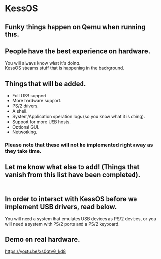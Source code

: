 # KessOS

## Funky things happen on Qemu when running this.<br>
## People have the best experience on hardware.


You will always know what it's doing.<br>
KessOS streams stuff that is
happening in the background.<br>

## Things that will be added.<br>

* Full USB support.
* More hardware support.
* PS/2 drivers.
* A shell.
* System/Application operation logs (so you know what it is doing).
* Support for more USB hosts.
* Optional GUI.
* Networking.


### Please note that these will not be implemented right away as they take time.<br>

## Let me know what else to add! (Things that vanish from this list have been completed).<br><br>

## In order to interact with KessOS before we implement USB drivers, read below.<br>

You will need a system that emulates USB devices as PS/2 devices, or you will need a system with PS/2 ports and a PS/2 keyboard.


## Demo on real hardware.

https://youtu.be/xs0qtvG_kd8
